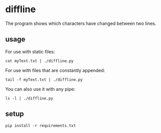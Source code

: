 # diffline
The program shows which characters have changed between two lines.

## usage
For use with static files:
```
cat myText.txt | ./diffline.py
```

For use with files that are constantly appended:
```
tail -f myText.txt | ./diffline.py
```

You can also use it with any pipe:
```
ls -l | ./diffline.py
```

## setup

```
pip install -r requirements.txt
```
